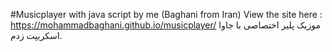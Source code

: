 #Musicplayer with java script by me (Baghani from Iran)
View the site here : https://mohammadbaghani.github.io/musicplayer/
موزیک پلیر اختصاصی با جاوا اسکریپت زدم.



